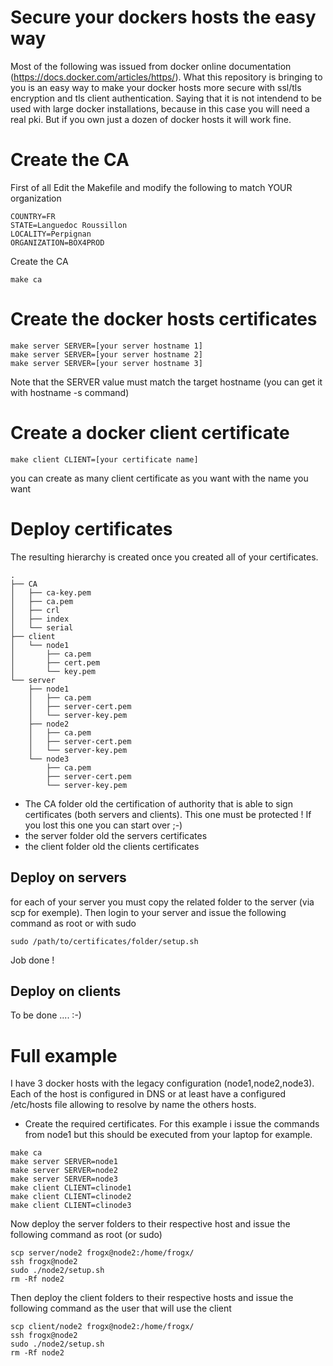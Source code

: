 # Secure your dockers hosts the easy way

Most of the following was issued from docker online documentation (https://docs.docker.com/articles/https/). What this repository is bringing to you is an easy way to make your docker hosts more secure with ssl/tls encryption and tls client authentication. Saying that it is not intendend to be used with large docker installations, because in this case you will need a real pki. But if you own just a dozen of docker hosts it will work fine. 

# Create the CA

First of all Edit the Makefile and modify the following to match YOUR organization

```
COUNTRY=FR
STATE=Languedoc Roussillon
LOCALITY=Perpignan
ORGANIZATION=BOX4PROD
```

Create the CA

```
make ca
```

# Create the docker hosts certificates

```
make server SERVER=[your server hostname 1]
make server SERVER=[your server hostname 2]
make server SERVER=[your server hostname 3]
```

Note that the SERVER value must match the target hostname (you can get it with hostname -s command)

# Create a docker client certificate

```
make client CLIENT=[your certificate name]
```

you can create as many client certificate as you want with the name you want

# Deploy certificates

The resulting hierarchy is created once you created all of your certificates.

```
.
├── CA
│   ├── ca-key.pem
│   ├── ca.pem
│   ├── crl
│   ├── index
│   └── serial
├── client
│   └── node1
│       ├── ca.pem
│       ├── cert.pem
│       └── key.pem
└── server
    ├── node1
    │   ├── ca.pem
    │   ├── server-cert.pem
    │   └── server-key.pem
    ├── node2
    │   ├── ca.pem
    │   ├── server-cert.pem
    │   └── server-key.pem
    └── node3
        ├── ca.pem
        ├── server-cert.pem
        └── server-key.pem
```

- The CA folder old the certification of authority that is able to sign certificates (both servers and clients). This one must be protected ! If you lost this one you can start over ;-)
- the server folder old the servers certificates
- the client folder old the clients certificates

## Deploy on servers

for each of your server you must copy the related folder to the server (via scp for exemple). Then login to your server and issue the following command as root or with sudo

```
sudo /path/to/certificates/folder/setup.sh
```

Job done ! 

## Deploy on clients

To be done .... :-)

# Full example

I have 3 docker hosts with the legacy configuration (node1,node2,node3). Each of the host is configured in DNS or at least have a configured /etc/hosts file allowing to resolve by name the others hosts. 


- Create the required certificates. For this example i issue the commands from node1 but this should be executed from your laptop for example. 

```
make ca
make server SERVER=node1
make server SERVER=node2
make server SERVER=node3
make client CLIENT=clinode1
make client CLIENT=clinode2
make client CLIENT=clinode3
```

Now deploy the server folders to their respective host and issue the following command as root (or sudo)

```
scp server/node2 frogx@node2:/home/frogx/
ssh frogx@node2 
sudo ./node2/setup.sh
rm -Rf node2
```
Then deploy the client folders to their respective hosts and issue the following command as the user that will use the client

```
scp client/node2 frogx@node2:/home/frogx/
ssh frogx@node2 
sudo ./node2/setup.sh
rm -Rf node2
```

